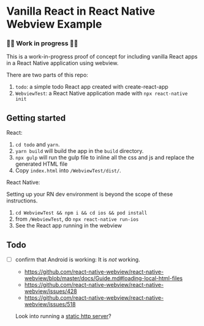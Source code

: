 # Vanilla React in React Native Webview Example

### 🚨🚧 Work in progress 🚧🚨 

This is a work-in-progress proof of concept for including vanilla React apps in a React Native application using webview.

There are two parts of this repo:

1. `todo`: a simple todo React app created with create-react-app
2. `WebviewTest`: a React Native application made with `npx react-native init`

## Getting started

React:

1. `cd todo` and `yarn`.
2. `yarn build` will build the app in the `build` directory.
3. `npx gulp` will run the gulp file to inline all the css and js and replace the generated HTML file
4. Copy `index.html` into `/WebviewTest/dist/`.

React Native:

Setting up your RN dev environment is beyond the scope of these instructions.

1. `cd WebviewTest && npm i && cd ios && pod install`
2. from `/WebviewTest`, do `npx react-native run-ios`
3. See the React app running in the webview

## Todo

- [ ] confirm that Android is working: It is *not* working.

    - https://github.com/react-native-webview/react-native-webview/blob/master/docs/Guide.md#loading-local-html-files
    - https://github.com/react-native-webview/react-native-webview/issues/428
    - https://github.com/react-native-webview/react-native-webview/issues/518

    Look into running a [static http server](https://github.com/futurepress/react-native-static-server)?
